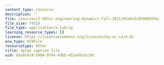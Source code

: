 ```yaml
---
content_type: resource
description: ''
file: /courses/2-003sc-engineering-dynamics-fall-2011/65e8c6c05980974aedb5d12a45cbc19c_QHTJK0v404U.srt
file_size: 74316
file_type: application/x-subrip
learning_resource_types: []
license: https://creativecommons.org/licenses/by-nc-sa/4.0/
ocw_type: OCWFile
resourcetype: Other
title: 3play caption file
uid: 65e8c6c0-5980-974a-edb5-d12a45cbc19c
---
```

